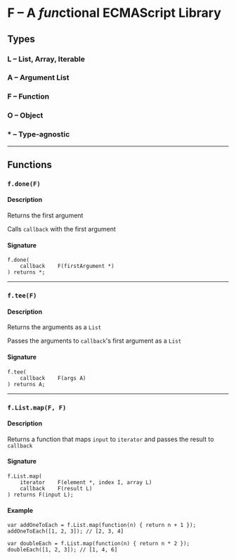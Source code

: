 # F – A *fun*ctional ECMAScript Library


## Types

### L – List, Array, Iterable
### A – Argument List
### F – Function
### O – Object
### * – Type-agnostic


---
## Functions


### ``f.done(F)``
#### Description
Returns the first argument

Calls ``callback`` with the first argument

#### Signature
```
f.done(
    callback    F(firstArgument *)
) returns *;
```


---
### ``f.tee(F)``
#### Description
Returns the arguments as a ``List``

Passes the arguments to ``callback``'s first argument as a ``List``

#### Signature
```
f.tee(
    callback    F(args A)
) returns A;
```


---
### ``f.List.map(F, F)``
#### Description
Returns a function that maps ``input`` to ``iterator`` and passes the result to ``callback``

#### Signature
```
f.List.map(
    iterator    F(element *, index I, array L)
    callback    F(result L)
) returns F(input L);
```

#### Example
```
var addOneToEach = f.List.map(function(n) { return n + 1 });
addOneToEach([1, 2, 3]); // [2, 3, 4]

var doubleEach = f.List.map(function(n) { return n * 2 });
doubleEach([1, 2, 3]); // [1, 4, 6]
```
